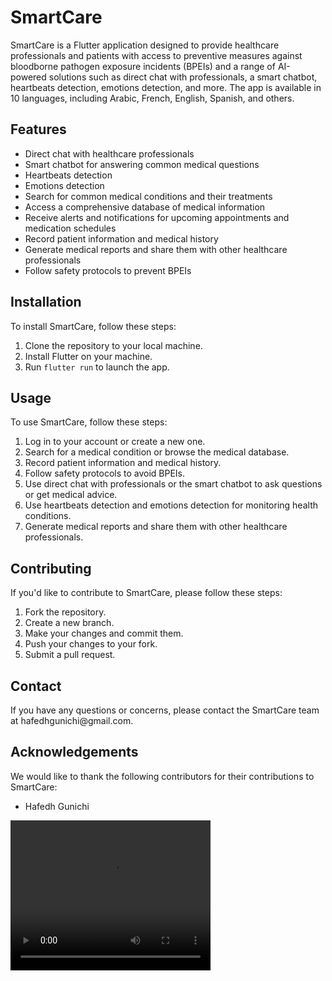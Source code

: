 <!DOCTYPE html>
<html>
  <head>
    <meta charset="utf-8">
   
  </head>
  <body>
    <h1>SmartCare</h1>
    <p>SmartCare is a Flutter application designed to provide healthcare professionals and patients with access to preventive measures against bloodborne pathogen exposure incidents (BPEIs) and a range of AI-powered solutions such as direct chat with professionals, a smart chatbot, heartbeats detection, emotions detection, and more. The app is available in 10 languages, including Arabic, French, English, Spanish, and others.</p>
    <h2>Features</h2>
    <ul>
      <li>Direct chat with healthcare professionals</li>
      <li>Smart chatbot for answering common medical questions</li>
      <li>Heartbeats detection</li>
      <li>Emotions detection</li>
      <li>Search for common medical conditions and their treatments</li>
      <li>Access a comprehensive database of medical information</li>
      <li>Receive alerts and notifications for upcoming appointments and medication schedules</li>
      <li>Record patient information and medical history</li>
      <li>Generate medical reports and share them with other healthcare professionals</li>
      <li>Follow safety protocols to prevent BPEIs</li>
    </ul>
    <h2>Installation</h2>
    <p>To install SmartCare, follow these steps:</p>
    <ol>
      <li>Clone the repository to your local machine.</li>
      <li>Install Flutter on your machine.</li>
      <li>Run <code>flutter run</code> to launch the app.</li>
    </ol>
    <h2>Usage</h2>
    <p>To use SmartCare, follow these steps:</p>
    <ol>
      <li>Log in to your account or create a new one.</li>
      <li>Search for a medical condition or browse the medical database.</li>
      <li>Record patient information and medical history.</li>
      <li>Follow safety protocols to avoid BPEIs.</li>
      <li>Use direct chat with professionals or the smart chatbot to ask questions or get medical advice.</li>
      <li>Use heartbeats detection and emotions detection for monitoring health conditions.</li>
      <li>Generate medical reports and share them with other healthcare professionals.</li>
    </ol>
    <h2>Contributing</h2>
    <p>If you'd like to contribute to SmartCare, please follow these steps:</p>
    <ol>
      <li>Fork the repository.</li>
      <li>Create a new branch.</li>
      <li>Make your changes and commit them.</li>
      <li>Push your changes to your fork.</li>
      <li>Submit a pull request.</li>
    </ol>
    <h2>Contact</h2>
    <p>If you have any questions or concerns, please contact the SmartCare team at hafedhgunichi@gmail.com.</p>
    <h2>Acknowledgements</h2>
    <p>We would like to thank the following contributors for their contributions to SmartCare:</p>
    <ul>
      <li>Hafedh Gunichi</li>
    </ul>
    <video width="320" height="240" controls>
  <source src="assets/video.mp4" type="video/mp4">
  Your browser does not support the video tag.
</video>
</body>
</html>
